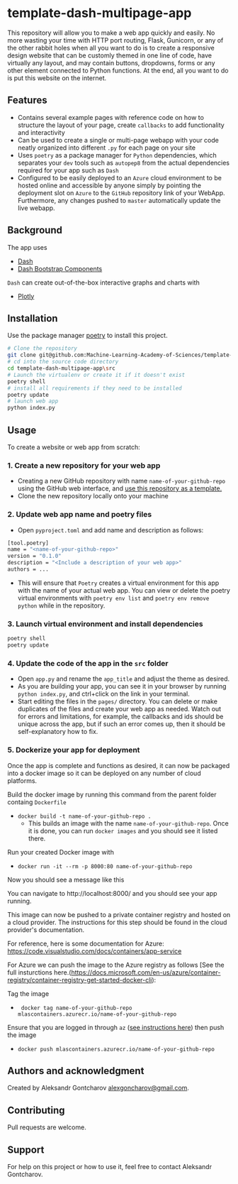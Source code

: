 # template-dash-multipage-app

This repository will allow you to make a web app quickly and easily. No more wasting your time with HTTP port routing, Flask, Gunicorn, or any of the other rabbit holes when all you want to do is to create a responsive design website that can be customly themed in one line of code, have virtually any layout, and may contain buttons, dropdowns, forms or any other element connected to Python functions. At the end, all you want to do is put this website on the internet.

## Features

* Contains several example pages with reference code on how to structure the layout of your page, create `callbacks` to add functionality and interactivity
* Can be used to create a single or multi-page webapp with your code neatly organized into different `.py` for each page on your site
* Uses `poetry` as a package manager for `Python` dependencies, which separates your `dev` tools such as `autopep8` from the actual dependencies required for your app such as `Dash`
* Configured to be easily deployed to an `Azure` cloud environment to be hosted online and accessible by anyone simply by pointing the deployment slot on `Azure` to the `GitHub` repository link of your WebApp. Furthermore, any changes pushed to `master` automatically update the live webapp.

## Background

The app uses
* [Dash](https://dash.plotly.com/)
* [Dash Bootstrap Components](https://dash-bootstrap-components.opensource.faculty.ai/)

`Dash` can create out-of-the-box interactive graphs and charts with
* [Plotly](https://plotly.com/python/)

## Installation

Use the package manager [poetry](https://python-poetry.org/) to install this project.

```bash
# Clone the repository
git clone git@github.com:Machine-Learning-Academy-of-Sciences/template-dash-multipage-app.git
# cd into the source code directory
cd template-dash-multipage-app\src
# Launch the virtualenv or create it if it doesn't exist
poetry shell
# install all requirements if they need to be installed
poetry update
# launch web app
python index.py
```

## Usage

To create a website or web app from scratch:
### 1. Create a new repository for your web app
* Creating a new GitHub repository with name `name-of-your-github-repo` using the GitHub web interface, and [use this repository as a template.](https://docs.github.com/en/github/creating-cloning-and-archiving-repositories/creating-a-repository-from-a-template)
* Clone the new repository locally onto your machine

### 2. Update web app name and poetry files
* Open `pyproject.toml` and add name and description as follows:
```bash
[tool.poetry]
name = "<name-of-your-github-repo>"
version = "0.1.0"
description = "<Include a description of your web app>"
authors = ...
```
* This will ensure that `Poetry` creates a virtual environment for this app with the name of your actual web app. You can view or delete the poetry virtual environments with `poetry env list` and `poetry env remove python` while in the repository. 
### 3. Launch virtual environment and install dependencies

```bash
poetry shell
poetry update
```
### 4. Update the code of the app in the `src` folder
* Open `app.py` and rename the `app_title` and adjust the theme as desired.
* As you are building your app, you can see it in your browser by running `python index.py`, and ctrl+click on the link in your terminal.
* Start editing the files in the `pages/` directory. You can delete or make duplicates of the files and create your web app as needed. Watch out for errors and limitations, for example, the callbacks and ids should be unique across the app, but if such an error comes up, then it should be self-explanatory how to fix.

### 5. Dockerize your app for deployment

Once the app is complete and functions as desired, it can now be packaged into a docker image so it can be deployed on any number of cloud platforms.

 Build the docker image by running this command from the parent folder containg `Dockerfile`
* `docker build -t name-of-your-github-repo .`
  * This builds an image with the name `name-of-your-github-repo`. Once it is done,  you can run `docker images` and you should see it listed there.

Run your created Docker image with
* `docker run -it --rm -p 8000:80 name-of-your-github-repo`

Now you should see a message like this

You can navigate to http://localhost:8000/ and you should see your app running.

This image can now be pushed to a private container registry and hosted on a cloud provider. The instructions for this step should be found in the cloud provider's documentation. 

For reference, here is some documentation for
Azure: https://code.visualstudio.com/docs/containers/app-service
  
For Azure we can push the image to the Azure registry as follows [See the full insturctions here.(https://docs.microsoft.com/en-us/azure/container-registry/container-registry-get-started-docker-cli):

Tag the image
* ` docker tag name-of-your-github-repo mlascontainers.azurecr.io/name-of-your-github-repo`

Ensure that you are logged in through `az` ([see instructions here](https://docs.microsoft.com/en-us/azure/container-registry/container-registry-get-started-docker-cli)) then push the image
* `docker push mlascontainers.azurecr.io/name-of-your-github-repo`

## Authors and acknowledgment

Created by Aleksandr Gontcharov <alexgoncharov@gmail.com>.

## Contributing
Pull requests are welcome. 

## Support

For help on this project or how to use it, feel free to contact Aleksandr Gontcharov.
